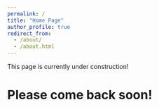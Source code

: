 ```yaml
---
permalink: /
title: "Home Page"
author_profile: true
redirect_from: 
  - /about/
  - /about.html
---
```


This page is currently under construction!

Please come back soon!
======

